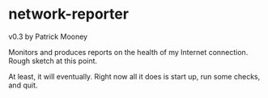 # network-reporter

v0.3 by Patrick Mooney

Monitors and produces reports on the health of my Internet connection. Rough sketch at this point.

At least, it will eventually. Right now all it does is start up, run some checks, and quit.